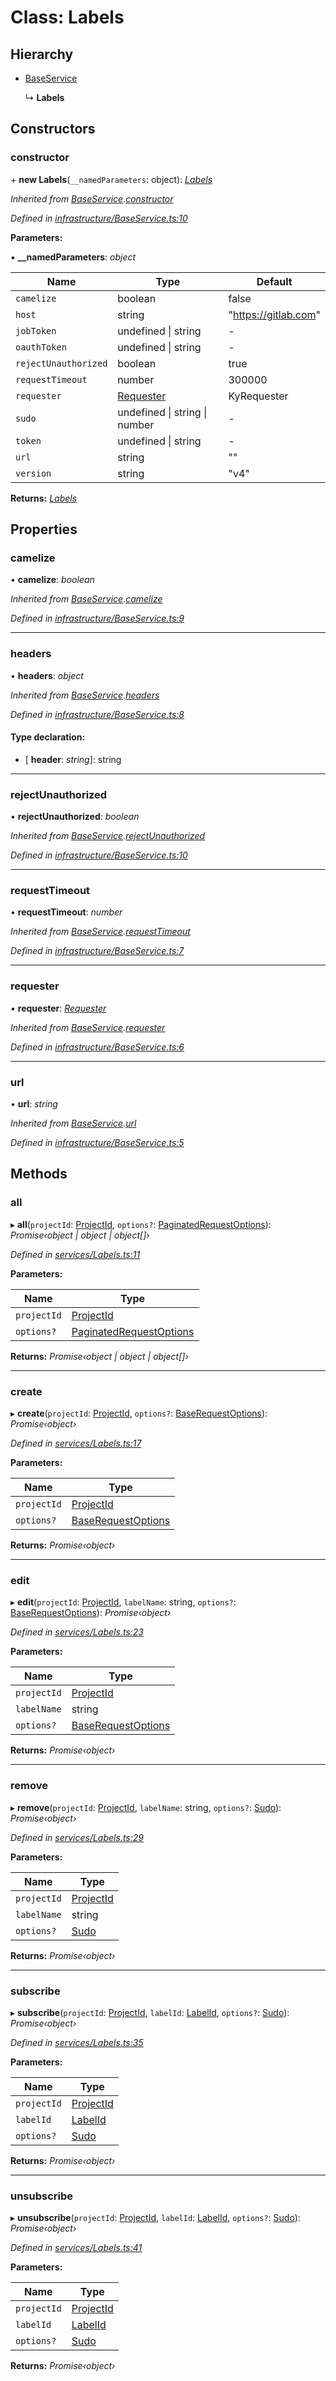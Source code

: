 # Class: Labels

## Hierarchy

* [BaseService](_infrastructure_baseservice_.baseservice.md)

  ↳ **Labels**

## Constructors

###  constructor

\+ **new Labels**(`__namedParameters`: object): *[Labels](_services_labels_.labels.md)*

*Inherited from [BaseService](_infrastructure_baseservice_.baseservice.md).[constructor](_infrastructure_baseservice_.baseservice.md#constructor)*

*Defined in [infrastructure/BaseService.ts:10](https://github.com/arsdehnel/node-gitlab/blob/c2ee9bb/src/infrastructure/BaseService.ts#L10)*

**Parameters:**

▪ **__namedParameters**: *object*

Name | Type | Default |
------ | ------ | ------ |
`camelize` | boolean | false |
`host` | string | "https://gitlab.com" |
`jobToken` | undefined &#124; string | - |
`oauthToken` | undefined &#124; string | - |
`rejectUnauthorized` | boolean | true |
`requestTimeout` | number | 300000 |
`requester` | [Requester](../interfaces/_infrastructure_index_.requester.md) |  KyRequester |
`sudo` | undefined &#124; string &#124; number | - |
`token` | undefined &#124; string | - |
`url` | string | "" |
`version` | string | "v4" |

**Returns:** *[Labels](_services_labels_.labels.md)*

## Properties

###  camelize

• **camelize**: *boolean*

*Inherited from [BaseService](_infrastructure_baseservice_.baseservice.md).[camelize](_infrastructure_baseservice_.baseservice.md#camelize)*

*Defined in [infrastructure/BaseService.ts:9](https://github.com/arsdehnel/node-gitlab/blob/c2ee9bb/src/infrastructure/BaseService.ts#L9)*

___

###  headers

• **headers**: *object*

*Inherited from [BaseService](_infrastructure_baseservice_.baseservice.md).[headers](_infrastructure_baseservice_.baseservice.md#headers)*

*Defined in [infrastructure/BaseService.ts:8](https://github.com/arsdehnel/node-gitlab/blob/c2ee9bb/src/infrastructure/BaseService.ts#L8)*

#### Type declaration:

* \[ **header**: *string*\]: string

___

###  rejectUnauthorized

• **rejectUnauthorized**: *boolean*

*Inherited from [BaseService](_infrastructure_baseservice_.baseservice.md).[rejectUnauthorized](_infrastructure_baseservice_.baseservice.md#rejectunauthorized)*

*Defined in [infrastructure/BaseService.ts:10](https://github.com/arsdehnel/node-gitlab/blob/c2ee9bb/src/infrastructure/BaseService.ts#L10)*

___

###  requestTimeout

• **requestTimeout**: *number*

*Inherited from [BaseService](_infrastructure_baseservice_.baseservice.md).[requestTimeout](_infrastructure_baseservice_.baseservice.md#requesttimeout)*

*Defined in [infrastructure/BaseService.ts:7](https://github.com/arsdehnel/node-gitlab/blob/c2ee9bb/src/infrastructure/BaseService.ts#L7)*

___

###  requester

• **requester**: *[Requester](../interfaces/_infrastructure_index_.requester.md)*

*Inherited from [BaseService](_infrastructure_baseservice_.baseservice.md).[requester](_infrastructure_baseservice_.baseservice.md#requester)*

*Defined in [infrastructure/BaseService.ts:6](https://github.com/arsdehnel/node-gitlab/blob/c2ee9bb/src/infrastructure/BaseService.ts#L6)*

___

###  url

• **url**: *string*

*Inherited from [BaseService](_infrastructure_baseservice_.baseservice.md).[url](_infrastructure_baseservice_.baseservice.md#url)*

*Defined in [infrastructure/BaseService.ts:5](https://github.com/arsdehnel/node-gitlab/blob/c2ee9bb/src/infrastructure/BaseService.ts#L5)*

## Methods

###  all

▸ **all**(`projectId`: [ProjectId](../modules/_services_index_.md#projectid), `options?`: [PaginatedRequestOptions](../interfaces/_infrastructure_index_.paginatedrequestoptions.md)): *Promise‹object | object | object[]›*

*Defined in [services/Labels.ts:11](https://github.com/arsdehnel/node-gitlab/blob/c2ee9bb/src/services/Labels.ts#L11)*

**Parameters:**

Name | Type |
------ | ------ |
`projectId` | [ProjectId](../modules/_services_index_.md#projectid) |
`options?` | [PaginatedRequestOptions](../interfaces/_infrastructure_index_.paginatedrequestoptions.md) |

**Returns:** *Promise‹object | object | object[]›*

___

###  create

▸ **create**(`projectId`: [ProjectId](../modules/_services_index_.md#projectid), `options?`: [BaseRequestOptions](../interfaces/_infrastructure_index_.baserequestoptions.md)): *Promise‹object›*

*Defined in [services/Labels.ts:17](https://github.com/arsdehnel/node-gitlab/blob/c2ee9bb/src/services/Labels.ts#L17)*

**Parameters:**

Name | Type |
------ | ------ |
`projectId` | [ProjectId](../modules/_services_index_.md#projectid) |
`options?` | [BaseRequestOptions](../interfaces/_infrastructure_index_.baserequestoptions.md) |

**Returns:** *Promise‹object›*

___

###  edit

▸ **edit**(`projectId`: [ProjectId](../modules/_services_index_.md#projectid), `labelName`: string, `options?`: [BaseRequestOptions](../interfaces/_infrastructure_index_.baserequestoptions.md)): *Promise‹object›*

*Defined in [services/Labels.ts:23](https://github.com/arsdehnel/node-gitlab/blob/c2ee9bb/src/services/Labels.ts#L23)*

**Parameters:**

Name | Type |
------ | ------ |
`projectId` | [ProjectId](../modules/_services_index_.md#projectid) |
`labelName` | string |
`options?` | [BaseRequestOptions](../interfaces/_infrastructure_index_.baserequestoptions.md) |

**Returns:** *Promise‹object›*

___

###  remove

▸ **remove**(`projectId`: [ProjectId](../modules/_services_index_.md#projectid), `labelName`: string, `options?`: [Sudo](../interfaces/_infrastructure_index_.sudo.md)): *Promise‹object›*

*Defined in [services/Labels.ts:29](https://github.com/arsdehnel/node-gitlab/blob/c2ee9bb/src/services/Labels.ts#L29)*

**Parameters:**

Name | Type |
------ | ------ |
`projectId` | [ProjectId](../modules/_services_index_.md#projectid) |
`labelName` | string |
`options?` | [Sudo](../interfaces/_infrastructure_index_.sudo.md) |

**Returns:** *Promise‹object›*

___

###  subscribe

▸ **subscribe**(`projectId`: [ProjectId](../modules/_services_index_.md#projectid), `labelId`: [LabelId](../modules/_services_index_.md#labelid), `options?`: [Sudo](../interfaces/_infrastructure_index_.sudo.md)): *Promise‹object›*

*Defined in [services/Labels.ts:35](https://github.com/arsdehnel/node-gitlab/blob/c2ee9bb/src/services/Labels.ts#L35)*

**Parameters:**

Name | Type |
------ | ------ |
`projectId` | [ProjectId](../modules/_services_index_.md#projectid) |
`labelId` | [LabelId](../modules/_services_index_.md#labelid) |
`options?` | [Sudo](../interfaces/_infrastructure_index_.sudo.md) |

**Returns:** *Promise‹object›*

___

###  unsubscribe

▸ **unsubscribe**(`projectId`: [ProjectId](../modules/_services_index_.md#projectid), `labelId`: [LabelId](../modules/_services_index_.md#labelid), `options?`: [Sudo](../interfaces/_infrastructure_index_.sudo.md)): *Promise‹object›*

*Defined in [services/Labels.ts:41](https://github.com/arsdehnel/node-gitlab/blob/c2ee9bb/src/services/Labels.ts#L41)*

**Parameters:**

Name | Type |
------ | ------ |
`projectId` | [ProjectId](../modules/_services_index_.md#projectid) |
`labelId` | [LabelId](../modules/_services_index_.md#labelid) |
`options?` | [Sudo](../interfaces/_infrastructure_index_.sudo.md) |

**Returns:** *Promise‹object›*
